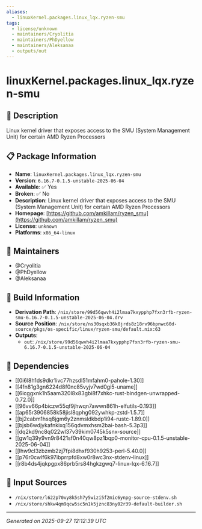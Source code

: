 ```yaml
---
aliases:
  - linuxKernel.packages.linux_lqx.ryzen-smu
tags:
  - license/unknown
  - maintainers/Cryolitia
  - maintainers/PhDyellow
  - maintainers/Aleksanaa
  - outputs/out
---
```


# linuxKernel.packages.linux_lqx.ryzen-smu

## 📝 Description

Linux kernel driver that exposes access to the SMU (System Management Unit) for certain AMD Ryzen Processors

## 📋 Package Information

- **Name**: `linuxKernel.packages.linux_lqx.ryzen-smu`
- **Version**: `6.16.7-0.1.5-unstable-2025-06-04`
- **Available**: ✅ Yes
- **Broken**: ✅ No
- **Description**: Linux kernel driver that exposes access to the SMU (System Management Unit) for certain AMD Ryzen Processors
- **Homepage**: [https://github.com/amkillam/ryzen_smu](https://github.com/amkillam/ryzen_smu)
- **License**: `unknown`
- **Platforms**: `x86_64-linux`
## 👥 Maintainers

- @Cryolitia
- @PhDyellow
- @Aleksanaa


## 🔧 Build Information

- **Derivation Path**: `/nix/store/99d56qwvh4i2lmaa7kxypphp7fxn3rfb-ryzen-smu-6.16.7-0.1.5-unstable-2025-06-04.drv`
- **Source Position**: `/nix/store/ns30sqxb36k8jrds8z18rv96bpnwc60d-source/pkgs/os-specific/linux/ryzen-smu/default.nix:63`
- **Outputs**:
  - `out`:  `/nix/store/99d56qwvh4i2lmaa7kxypphp7fxn3rfb-ryzen-smu-6.16.7-0.1.5-unstable-2025-06-04`

## 🔗 Dependencies

- [[0i6l8h1ds9dkr1ivc77hzsdl51mfahm0-pahole-1.30]]
- [[4fn81g3gn6224d8f0nc85vyjv7wd0gi5-uname]]
- [[6icggxnk1h5aam320l8x83gbi8f7xhkc-rust-bindgen-unwrapped-0.72.0]]
- [[96vv66p4biczw55qf9jhwqn7awwn861h-elfutils-0.193]]
- [[ap65r3906858k58jisl8qphg092ywhkp-zstd-1.5.7]]
- [[bj2cabm1hsq8jgm6y2znmsldkbdp1i94-rustc-1.89.0]]
- [[bjsb6wdjykafnkixq156qdvmxhsm2bai-bash-5.3p3]]
- [[dq2kd9nc8q022wl37v39kim0745k5snx-source]]
- [[gw1q39y9vn9r8421sf0n40qw8pz1bqp0-monitor-cpu-0.1.5-unstable-2025-06-04]]
- [[lhw9cl3zbzmb2zj7fpi8dhxf930h9253-perl-5.40.0]]
- [[p76r0cwlf6k97ibprrpfd8xw0r8wc3nx-stdenv-linux]]
- [[r8b4ds4jqkpgpx86prb5rs84hgkzgwq7-linux-lqx-6.16.7]]

## 📁 Input Sources

- `/nix/store/l622p70vy8k5sh7y5wizi5f2mic6ynpg-source-stdenv.sh`
- `/nix/store/shkw4qm9qcw5sc5n1k5jznc83ny02r39-default-builder.sh`

---
*Generated on 2025-09-27 12:12:39 UTC*
